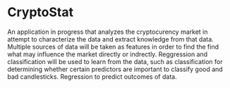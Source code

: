 # CryptoStat

An application in progress that analyzes the cryptocurency market in attempt to characterize the data and extract knowledge from that data.
Multiple sources of data will be taken as features in order to find the find what may influence the market directly or indrectly.
Reggression and classification will be used to learn from the data, such as classification for determining whether certain predictors are
important to classify good and bad candlesticks. Regression to predict outcomes of data.

